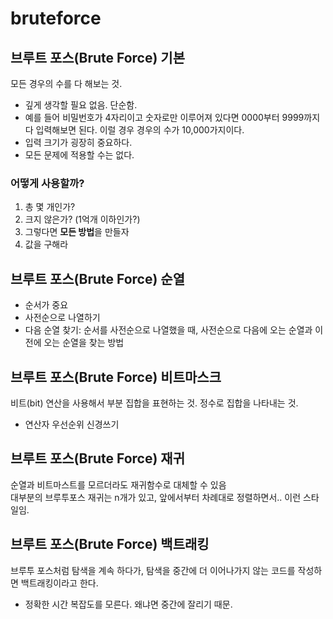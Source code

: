 # bruteforce

## 브루트 포스\(Brute Force\) 기본

모든 경우의 수를 다 해보는 것.

* 깊게 생각할 필요 없음. 단순함.
* 예를 들어 비밀번호가 4자리이고 숫자로만 이루어져 있다면 0000부터 9999까지 다 입력해보면 된다. 이럴 경우 경우의 수가 10,000가지이다.
* 입력 크기가 굉장히 중요하다.
* 모든 문제에 적용할 수는 없다.

### 어떻게 사용할까?

1. 총 몇 개인가?
2. 크지 않은가? \(1억개 이하인가?\)
3. 그렇다면 **모든 방법**을 만들자
4. 값을 구해라

## 브루트 포스\(Brute Force\) 순열

* 순서가 중요
* 사전순으로 나열하기
* 다음 순열 찾기: 순서를 사전순으로 나열했을 때, 사전순으로 다음에 오는 순열과 이전에 오는 순열을 찾는 방법

## 브루트 포스\(Brute Force\) 비트마스크

비트\(bit\) 연산을 사용해서 부분 집합을 표현하는 것. 정수로 집합을 나타내는 것.

* 연산자 우선순위 신경쓰기

## 브루트 포스\(Brute Force\) 재귀

순열과 비트마스트를 모르더라도 재귀함수로 대체할 수 있음  
대부분의 브루투포스 재귀는 n개가 있고, 앞에서부터 차례대로 정렬하면서.. 이런 스타일임.

## 브루트 포스\(Brute Force\) 백트래킹

브루투 포스처럼 탐색을 계속 하다가, 탐색을 중간에 더 이어나가지 않는 코드를 작성하면 백트래킹이라고 한다.

* 정확한 시간 복잡도를 모른다. 왜냐면 중간에 잘리기 때문.

